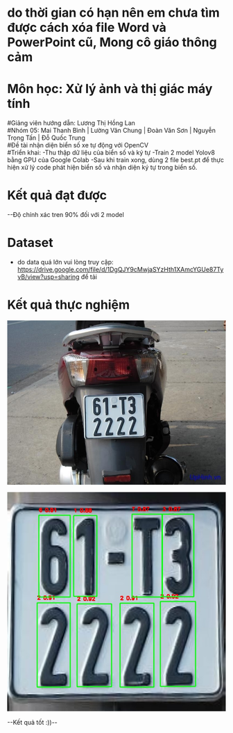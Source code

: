 # do thời gian có hạn nên em chưa tìm được cách xóa file Word và PowerPoint cũ, Mong cô giáo thông cảm
# Môn học: Xử lý ảnh và thị giác máy tính <br>
#Giảng viên hướng dẫn: Lương Thị Hồng Lan<br>
#Nhóm 05: Mai Thanh Bình | Lường Văn Chung | Đoàn Văn Sơn | Nguyễn Trọng Tấn | Đỗ Quốc Trung <br>
#Đề tài nhận diện biển số xe tự động với OpenCV<br>
#Triển khai:
-Thu thập dữ liệu của biển số và ký tự
-Train 2 model Yolov8 bằng GPU của Google Colab 
-Sau khi train xong, dùng 2 file best.pt để thực hiện xử lý code phát hiện biển số và nhận diện ký tự trong biển số. 

# Kết quả đạt được
--Độ chính xác tren 90% đối với 2 model
# Dataset 
- do data quá lớn vui lòng truy cập: https://drive.google.com/file/d/1DgQJY9cMwjaSYzHth1XAmcYGUe87TyvB/view?usp=sharing để tải
# Kết quả thực nghiệm
![Ảnh đầu vào](test_img_video/images/1.jpg "Ảnh đầu vào")

![ảnh nhận diện](output_img_video/output_img/plate_1/plate_1_chars.jpg "Ảnh nhận diện")

--Kết quả tốt :))--
